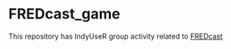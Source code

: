 # FREDcast_game

This repository has IndyUseR group activity related to [FREDcast](https://research.stlouisfed.org/useraccount/fredcast/)
